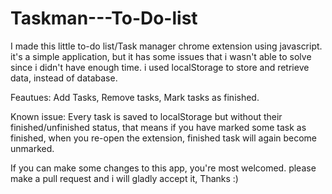 # Taskman---To-Do-list
I made this little to-do list/Task manager chrome extension using javascript.
it's a simple application, but it has some issues that i wasn't able to solve since i didn't have enough time.
i used localStorage to store and retrieve data, instead of database.

Feautues: Add Tasks, Remove tasks, Mark tasks as finished.

Known issue: Every task is saved to localStorage but without their finished/unfinished status, that means if you have marked some task as finished, when you re-open the extension, finished task will again become unmarked.

If you can make some changes to this app, you're most welcomed. please make a pull request and i will gladly accept it, Thanks :)
